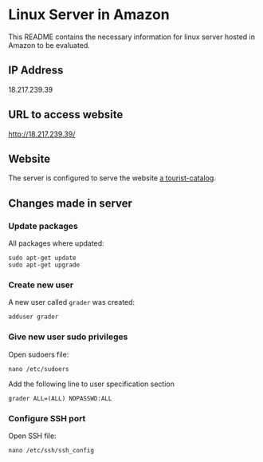# Linux Server in Amazon
This README contains the necessary information for linux server hosted in Amazon to be evaluated.

## IP Address
18.217.239.39

## URL to access website
http://18.217.239.39/

## Website
The server is configured to serve the website [a tourist-catalog](https://github.com/caiopg/turist-catalog).

## Changes made in server

### Update packages
All packages where updated:

```
sudo apt-get update
sudo apt-get upgrade
```

### Create new user
A new user called `grader` was created:

```
adduser grader
```

### Give new user sudo privileges
Open sudoers file:

```
nano /etc/sudoers
```

Add the following line to user specification section

```
grader ALL=(ALL) NOPASSWD:ALL
```

### Configure SSH port

Open SSH file:

```nano /etc/ssh/ssh_config```


